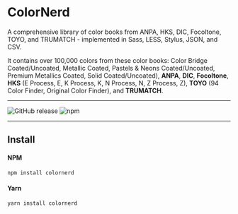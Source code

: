 # ColorNerd

A comprehensive library of color books from ANPA, HKS, DIC, Focoltone, TOYO, and TRUMATCH - implemented in Sass, LESS, Stylus, JSON, and CSV. 

It contains over 100,000 colors from these color books: Color Bridge Coated/Uncoated, Metallic Coated, Pastels & Neons Coated/Uncoated, Premium Metallics Coated, Solid Coated/Uncoated), **ANPA**, **DIC**, **Focoltone**, **HKS** (E Process, E, K Process, K, N Process, N, Z Process, Z), **TOYO** (94 Color Finder, Original Color Finder), and **TRUMATCH**.

*****

![GitHub release](https://img.shields.io/github/release/jpederson/colornerd.svg?label=github) ![npm](https://img.shields.io/npm/v/colornerd.svg)

*****

## Install

#### NPM

```shell
npm install colornerd
```

#### Yarn

```shell
yarn install colornerd
```
